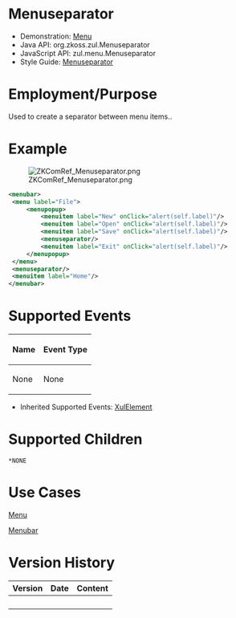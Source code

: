 

# Menuseparator

- Demonstration: [Menu](http://www.zkoss.org/zkdemo/menu)
- Java API: <javadoc>org.zkoss.zul.Menuseparator</javadoc>
- JavaScript API:
  <javadoc directory="jsdoc">zul.menu.Menuseparator</javadoc>
- Style Guide: [
  Menuseparator](ZK_Style_Guide/XUL_Component_Specification/Menuseparator)

# Employment/Purpose

Used to create a separator between menu items..

# Example

<figure>
<img src="ZKComRef_Menuseparator.png"
title="ZKComRef_Menuseparator.png" />
<figcaption>ZKComRef_Menuseparator.png</figcaption>
</figure>

``` xml
<menubar>
 <menu label="File">
     <menupopup>
         <menuitem label="New" onClick="alert(self.label)"/>
         <menuitem label="Open" onClick="alert(self.label)"/>
         <menuitem label="Save" onClick="alert(self.label)"/>
         <menuseparator/>
         <menuitem label="Exit" onClick="alert(self.label)"/>
     </menupopup>
 </menu>
 <menuseparator/>
 <menuitem label="Home"/>
</menubar>
```

# Supported Events

<table>
<thead>
<tr class="header">
<th><center>
<p>Name</p>
</center></th>
<th><center>
<p>Event Type</p>
</center></th>
</tr>
</thead>
<tbody>
<tr class="odd">
<td><p>None</p></td>
<td><p>None</p></td>
</tr>
</tbody>
</table>

- Inherited Supported Events: [
  XulElement](ZK_Component_Reference/Base_Components/XulElement#Supported_Events)

# Supported Children

`*NONE`

# Use Cases

[
Menu](ZK_Component_Reference/Essential_Components/Menu#Use_Cases)

[
Menubar](ZK_Component_Reference/Essential_Components/Menu/Menubar#Use_Cases)

# Version History



| Version | Date | Content |
|---------|------|---------|
|         |      |         |


